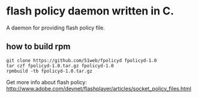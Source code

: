 # flash policy daemon written in C.

A daemon for providing flash policy file.

## how to build rpm

  ```
  git clone https://github.com/51web/fpolicyd fpolicyd-1.0
  tar czf fpolicyd-1.0.tar.gz fpolicyd-1.0
  rpmbuild -tb fpolicyd-1.0.tar.gz
  ```

Get more info about flash policy: http://www.adobe.com/devnet/flashplayer/articles/socket_policy_files.html
